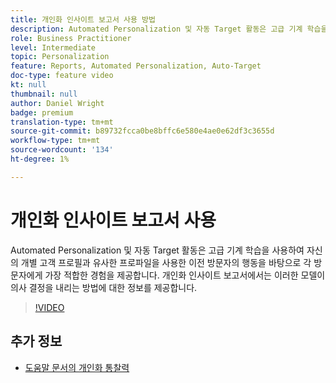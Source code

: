 ```yaml
---
title: 개인화 인사이트 보고서 사용 방법
description: Automated Personalization 및 자동 Target 활동은 고급 기계 학습을 사용하여 자신의 개별 고객 프로필과 유사한 프로파일을 사용한 이전 방문자의 행동을 바탕으로 각 방문자에게 가장 적합한 경험을 제공합니다. 개인화 인사이트 보고서에서는 이러한 모델이 의사 결정을 내리는 방법에 대한 정보를 제공합니다.
role: Business Practitioner
level: Intermediate
topic: Personalization
feature: Reports, Automated Personalization, Auto-Target
doc-type: feature video
kt: null
thumbnail: null
author: Daniel Wright
badge: premium
translation-type: tm+mt
source-git-commit: b89732fcca0be8bffc6e580e4ae0e62df3c3655d
workflow-type: tm+mt
source-wordcount: '134'
ht-degree: 1%

---
```



# 개인화 인사이트 보고서 사용

Automated Personalization 및 자동 Target 활동은 고급 기계 학습을 사용하여 자신의 개별 고객 프로필과 유사한 프로파일을 사용한 이전 방문자의 행동을 바탕으로 각 방문자에게 가장 적합한 경험을 제공합니다. 개인화 인사이트 보고서에서는 이러한 모델이 의사 결정을 내리는 방법에 대한 정보를 제공합니다.

>[!VIDEO](https://video.tv.adobe.com/v/25601/?quality=12)

## 추가 정보

* [도움말 문서의 개인화 통찰력](https://docs.adobe.com/content/help/en/target/using/reports/insights/personalization-insights-reports.html)